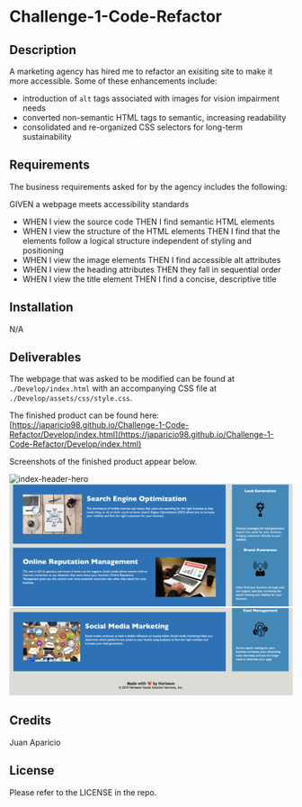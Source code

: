 # Challenge-1-Code-Refactor


## Description

A marketing agency has hired me to refactor an exisiting site to make it more accessible. Some of these enhancements include:

- introduction of ```alt``` tags associated with images for vision impairment needs
- converted non-semantic HTML tags to semantic, increasing readability
- consolidated and re-organized CSS selectors for long-term sustainability


## Requirements

The business requirements asked for by the agency includes the following:

GIVEN a webpage meets accessibility standards
- WHEN I view the source code
  THEN I find semantic HTML elements
- WHEN I view the structure of the HTML elements
  THEN I find that the elements follow a logical structure independent of styling
  and positioning
- WHEN I view the image elements
  THEN I find accessible alt attributes
- WHEN I view the heading attributes
  THEN they fall in sequential order
- WHEN I view the title element
  THEN I find a concise, descriptive title


## Installation

N/A


## Deliverables

The webpage that was asked to be modified can be found at ```./Develop/index.html``` with an accompanying CSS file at ```./Develop/assets/css/style.css```.

The finished product can be found here: [https://japaricio98.github.io/Challenge-1-Code-Refactor/Develop/index.html](https://japaricio98.github.io/Challenge-1-Code-Refactor/Develop/index.html)

Screenshots of the finished product appear below. 

![index-header-hero](Develop/assets/images/index-header-hero.png)
![index-content-aside](Develop/assets/images/index-content-aside.png)
![index-content-footer](Develop/assets/images/index-content-footer.png)


## Credits

Juan Aparicio


## License 

Please refer to the LICENSE in the repo.
